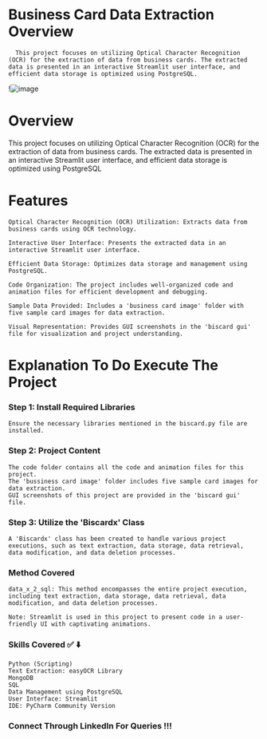 # Business Card Data Extraction Overview
      
      This project focuses on utilizing Optical Character Recognition (OCR) for the extraction of data from business cards. The extracted data is presented in an interactive Streamlit user interface, and efficient data storage is optimized using PostgreSQL.


!![image](https://github.com/Dineshkumar56/BizcardX/assets/113771655/9b803bbe-72bd-4a9e-aa80-9f6d42740231)


# Overview

This project focuses on utilizing Optical Character Recognition (OCR) for the extraction of data from business cards. The extracted data is presented in an interactive Streamlit user interface, and efficient data storage is optimized using PostgreSQL

# Features

    Optical Character Recognition (OCR) Utilization: Extracts data from business cards using OCR technology.
    
    Interactive User Interface: Presents the extracted data in an interactive Streamlit user interface.
    
    Efficient Data Storage: Optimizes data storage and management using PostgreSQL.
    
    Code Organization: The project includes well-organized code and animation files for efficient development and debugging.
    
    Sample Data Provided: Includes a 'business card image' folder with five sample card images for data extraction.
    
    Visual Representation: Provides GUI screenshots in the 'biscard gui' file for visualization and project understanding.

    
# Explanation To Do Execute The Project

### Step 1: Install Required Libraries

    Ensure the necessary libraries mentioned in the biscard.py file are installed.

### Step 2: Project Content

    The code folder contains all the code and animation files for this project.
    The 'bussiness card image' folder includes five sample card images for data extraction.
    GUI screenshots of this project are provided in the 'biscard gui' file.

### Step 3: Utilize the 'Biscardx' Class

    A 'Biscardx' class has been created to handle various project executions, such as text extraction, data storage, data retrieval, data modification, and data deletion processes.

### Method Covered

    data_x_2_sql: This method encompasses the entire project execution, including text extraction, data storage, data retrieval, data modification, and data deletion processes.

    Note: Streamlit is used in this project to present code in a user-friendly UI with captivating animations.

### Skills Covered ✅ ⬇️

    Python (Scripting)
    Text Extraction: easyOCR Library
    MongoDB
    SQL
    Data Management using PostgreSQL
    User Interface: Streamlit
    IDE: PyCharm Community Version

### Connect Through LinkedIn For Queries !!!

